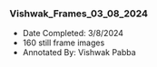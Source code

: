 ### Vishwak_Frames_03_08_2024
- Date Completed: 3/8/2024
- 160 still frame images
- Annotated By: Vishwak Pabba

